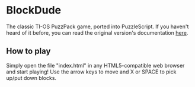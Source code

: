BlockDude
=========

The classic TI-OS PuzzPack game, ported into PuzzleScript. If you haven't heard of it before, you can read the original version's documentation [here](http://www.detachedsolutions.com/puzzpack/blockdude.php).

## How to play
Simply open the file "index.html" in any HTML5-compatible web browser and start playing! Use the arrow keys to move and X or SPACE to pick up/put down blocks.
